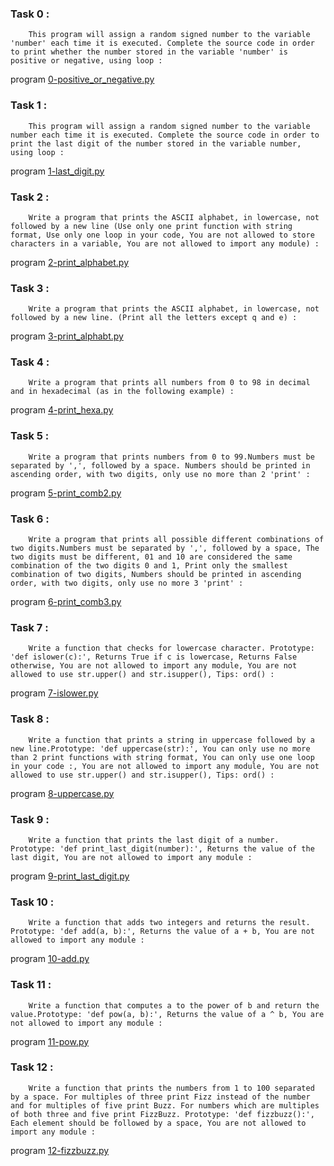 ### Task 0 :
        This program will assign a random signed number to the variable 'number' each time it is executed. Complete the source code in order to print whether the number stored in the variable 'number' is positive or negative, using loop :
program [0-positive_or_negative.py](https://github.com/Mylliah/holbertonschool-higher_level_programming/blob/main/python-if_else_loops_functions/0-positive_or_negative.py)

### Task 1 :
        This program will assign a random signed number to the variable number each time it is executed. Complete the source code in order to print the last digit of the number stored in the variable number, using loop :
program [1-last_digit.py](https://github.com/Mylliah/holbertonschool-higher_level_programming/blob/main/python-if_else_loops_functions/1-last_digit.py)

### Task 2 :
        Write a program that prints the ASCII alphabet, in lowercase, not followed by a new line (Use only one print function with string format, Use only one loop in your code, You are not allowed to store characters in a variable, You are not allowed to import any module) :
program [2-print_alphabet.py](https://github.com/Mylliah/holbertonschool-higher_level_programming/blob/main/python-if_else_loops_functions/2-print_alphabet.py)

### Task 3 :
        Write a program that prints the ASCII alphabet, in lowercase, not followed by a new line. (Print all the letters except q and e) :
program [3-print_alphabt.py](https://github.com/Mylliah/holbertonschool-higher_level_programming/blob/main/python-if_else_loops_functions/3-print_alphabt.py)

### Task 4 :
        Write a program that prints all numbers from 0 to 98 in decimal and in hexadecimal (as in the following example) :
program [4-print_hexa.py](https://github.com/Mylliah/holbertonschool-higher_level_programming/blob/main/python-if_else_loops_functions/4-print_hexa.py)

### Task 5 :
        Write a program that prints numbers from 0 to 99.Numbers must be separated by ',', followed by a space. Numbers should be printed in ascending order, with two digits, only use no more than 2 'print' :
program [5-print_comb2.py](https://github.com/Mylliah/holbertonschool-higher_level_programming/blob/main/python-if_else_loops_functions/5-print_comb2.py)

### Task 6 :
        Write a program that prints all possible different combinations of two digits.Numbers must be separated by ',', followed by a space, The two digits must be different, 01 and 10 are considered the same combination of the two digits 0 and 1, Print only the smallest combination of two digits, Numbers should be printed in ascending order, with two digits, only use no more 3 'print' :
program [6-print_comb3.py](https://github.com/Mylliah/holbertonschool-higher_level_programming/blob/main/python-if_else_loops_functions/6-print_comb3.py)

### Task 7 :
        Write a function that checks for lowercase character. Prototype: 'def islower(c):', Returns True if c is lowercase, Returns False otherwise, You are not allowed to import any module, You are not allowed to use str.upper() and str.isupper(), Tips: ord() :
program [7-islower.py](https://github.com/Mylliah/holbertonschool-higher_level_programming/blob/main/python-if_else_loops_functions/7-islower.py)

### Task 8 :
        Write a function that prints a string in uppercase followed by a new line.Prototype: 'def uppercase(str):', You can only use no more than 2 print functions with string format, You can only use one loop in your code :, You are not allowed to import any module, You are not allowed to use str.upper() and str.isupper(), Tips: ord() :
program [8-uppercase.py](https://github.com/Mylliah/holbertonschool-higher_level_programming/blob/main/python-if_else_loops_functions/8-uppercase.py)

### Task 9 :
        Write a function that prints the last digit of a number. Prototype: 'def print_last_digit(number):', Returns the value of the last digit, You are not allowed to import any module :
program [9-print_last_digit.py](https://github.com/Mylliah/holbertonschool-higher_level_programming/blob/main/python-if_else_loops_functions/9-print_last_digit.py)

### Task 10 :
        Write a function that adds two integers and returns the result. Prototype: 'def add(a, b):', Returns the value of a + b, You are not allowed to import any module :
program [10-add.py](https://github.com/Mylliah/holbertonschool-higher_level_programming/blob/main/python-if_else_loops_functions/10-add.py)

### Task 11 :
        Write a function that computes a to the power of b and return the value.Prototype: 'def pow(a, b):', Returns the value of a ^ b, You are not allowed to import any module :
program [11-pow.py](https://github.com/Mylliah/holbertonschool-higher_level_programming/blob/main/python-if_else_loops_functions/11-pow.py)

### Task 12 :
        Write a function that prints the numbers from 1 to 100 separated by a space. For multiples of three print Fizz instead of the number and for multiples of five print Buzz. For numbers which are multiples of both three and five print FizzBuzz. Prototype: 'def fizzbuzz():', Each element should be followed by a space, You are not allowed to import any module :
program [12-fizzbuzz.py](https://github.com/Mylliah/holbertonschool-higher_level_programming/blob/main/python-if_else_loops_functions/12-fizzbuzz.py)

